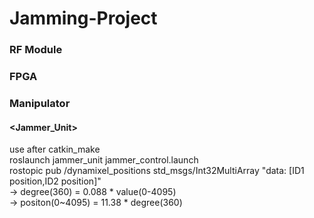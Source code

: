 # Jamming-Project

### RF Module

### FPGA

### Manipulator
#### <Jammer_Unit>
use after catkin_make<br/>
roslaunch jammer_unit jammer_control.launch<br/>
rostopic pub /dynamixel_positions std_msgs/Int32MultiArray "data: [ID1 position,ID2 position]"<br/>
-> degree(360) = 0.088 * value(0-4095) <br/>
-> positon(0~4095) = 11.38 * degree(360)<br/>
